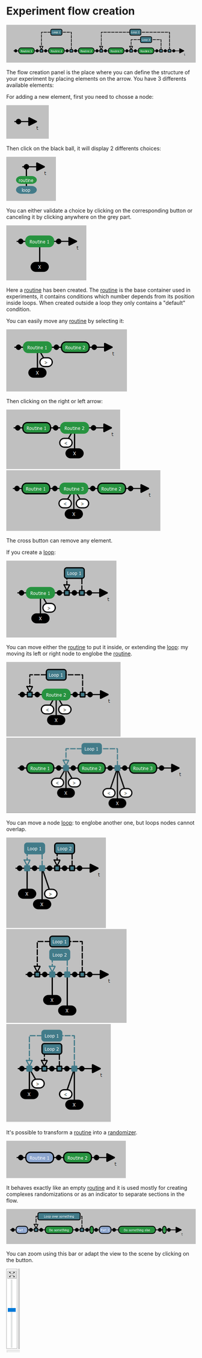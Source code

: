 
# Experiment flow creation

![Image](images/img_ui_flow_creation_00.png "icon")

The flow creation panel is the place where you can define the structure of your experiment by placing elements on the arrow.
You have 3 differents available elements:

For adding a new element, first you need to chosse a node:

![Image](images/img_ui_flow_creation_01.png "icon")

Then click on the black ball, it will display 2 differents choices:

![Image](images/img_ui_flow_creation_02.png "icon")

You can either validate a choice by clicking on the corresponding button or canceling it by clicking anywhere on the grey part.

![Image](images/img_ui_flow_creation_03.png "icon")

Here a [routine](cpp-projects/_build/bin/exvr-designer/data/documentation/doc_ui_element_selection.md#routine) has been created.
The [routine](cpp-projects/_build/bin/exvr-designer/data/documentation/doc_ui_element_selection.md#routine) is the base container used in experiments, it contains conditions which number depends from its position inside loops. When created outside a loop they only contains a "default" condition.

You can easily move any [routine](cpp-projects/_build/bin/exvr-designer/data/documentation/doc_ui_element_selection.md#routine) by selecting it: 

![Image](images/img_ui_flow_creation_04.png "icon")

Then clicking on the right or left arrow: 

![Image](images/img_ui_flow_creation_05.png "icon")
![Image](images/img_ui_flow_creation_06.png "icon")

The cross button can remove any element.


If you create a [loop](cpp-projects/_build/bin/exvr-designer/data/documentation/doc_ui_element_selection.md#loop):

![Image](images/img_ui_flow_creation_07.png "icon")

You can move either the [routine](cpp-projects/_build/bin/exvr-designer/data/documentation/doc_ui_element_selection.md#routine) to put it inside, or extending the [loop](cpp-projects/_build/bin/exvr-designer/data/documentation/doc_ui_element_selection.md#loop): my moving its left or right node to englobe the [routine](cpp-projects/_build/bin/exvr-designer/data/documentation/doc_ui_element_selection.md#routine).

![Image](images/img_ui_flow_creation_08.png "icon")
![Image](images/img_ui_flow_creation_09.png "icon")

You can move a node [loop](cpp-projects/_build/bin/exvr-designer/data/documentation/doc_ui_element_selection.md#loop): to englobe another one, but loops nodes cannot overlap.

![Image](images/img_ui_flow_creation_10.png "icon")
![Image](images/img_ui_flow_creation_11.png "icon")
![Image](images/img_ui_flow_creation_12.png "icon")

It's possible to transform a [routine](cpp-projects/_build/bin/exvr-designer/data/documentation/doc_ui_element_selection.md#routine) into a [randomizer](cpp-projects/_build/bin/exvr-designer/data/documentation/doc_ui_element_selection.md#randomizer).

![Image](images/img_ui_flow_creation_13.png "icon")

It behaves exactly like an empty [routine](cpp-projects/_build/bin/exvr-designer/data/documentation/doc_ui_element_selection.md#routine) and it is used mostly for creating complexes randomizations or as an indicator to separate sections in the flow.

![Image](images/img_ui_flow_creation_15.png "icon")

You can zoom using this bar or adapt the view to the scene by clicking on the button.

![Image](images/img_ui_flow_creation_14.png "icon")

